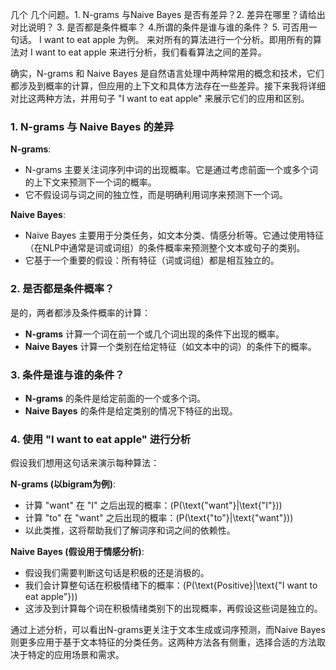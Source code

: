  几个  几个问题。1. N-grams 与Naive Bayes 是否有差异？2. 差异在哪里？请给出对比说明？ 3. 是否都是条件概率？ 4.所谓的条件是谁与谁的条件？ 5. 可否用一句话。 I want to eat apple 为例。 来对所有的算法进行一个分析。即用所有的算法对  I want to eat apple  来进行分析，我们看看算法之间的差异。 



 确实，N-grams 和 Naive Bayes 是自然语言处理中两种常用的概念和技术，它们都涉及到概率的计算，但应用的上下文和具体方法存在一些差异。接下来我将详细对比这两种方法，并用句子 "I want to eat apple" 来展示它们的应用和区别。

### 1. N-grams 与 Naive Bayes 的差异

**N-grams**:
- N-grams 主要关注词序列中词的出现概率。它是通过考虑前面一个或多个词的上下文来预测下一个词的概率。
- 它不假设词与词之间的独立性，而是明确利用词序来预测下一个词。

**Naive Bayes**:
- Naive Bayes 主要用于分类任务，如文本分类、情感分析等。它通过使用特征（在NLP中通常是词或词组）的条件概率来预测整个文本或句子的类别。
- 它基于一个重要的假设：所有特征（词或词组）都是相互独立的。

### 2. 是否都是条件概率？

是的，两者都涉及条件概率的计算：
- **N-grams** 计算一个词在前一个或几个词出现的条件下出现的概率。
- **Naive Bayes** 计算一个类别在给定特征（如文本中的词）的条件下的概率。

### 3. 条件是谁与谁的条件？

- **N-grams** 的条件是给定前面的一个或多个词。
- **Naive Bayes** 的条件是给定类别的情况下特征的出现。

### 4. 使用 "I want to eat apple" 进行分析

假设我们想用这句话来演示每种算法：

**N-grams (以bigram为例)**:
- 计算 "want" 在 "I" 之后出现的概率：\(P(\text{"want"}|\text{"I"})\)
- 计算 "to" 在 "want" 之后出现的概率：\(P(\text{"to"}|\text{"want"})\)
- 以此类推，这将帮助我们了解词序和词之间的依赖性。

**Naive Bayes (假设用于情感分析)**:
- 假设我们需要判断这句话是积极的还是消极的。
- 我们会计算整句话在积极情绪下的概率：\(P(\text{Positive}|\text{"I want to eat apple"})\)
- 这涉及到计算每个词在积极情绪类别下的出现概率，再假设这些词是独立的。

通过上述分析，可以看出N-grams更关注于文本生成或词序预测，而Naive Bayes则更多应用于基于文本特征的分类任务。这两种方法各有侧重，选择合适的方法取决于特定的应用场景和需求。
